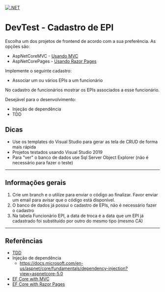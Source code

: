 [![.NET](https://github.com/cvti2018/devtest-2021/actions/workflows/dotnet.yml/badge.svg)](https://github.com/cvti2018/devtest-2021/actions/workflows/dotnet.yml)

# DevTest - Cadastro de EPI

Escolha um dos projetos de frontend de acordo com a sua preferência. As opções são:

- AspNetCoreMVC - [Usando MVC](https://docs.microsoft.com/en-us/aspnet/core/mvc/overview?view=aspnetcore-5.0)
- AspNetCorePages - [Usando Razor Pages](https://docs.microsoft.com/en-us/aspnet/core/razor-pages/?view=aspnetcore-5.0&tabs=visual-studio)


Implemente o seguinte cadastro:

- Associar um ou vários EPIs a um funcionário

No cadastro de funcionários mostrar os EPIs associados a esse funcionário.

Desejável para o desenvolvimento:
- Injeção de dependência
- TDD

## Dicas
- Use os templates do Visual Studio para gerar as tela de CRUD de forma mais rápida
- Projetos testados usando Visual Studio 2019
- Para "ver" o banco de dados use Sql Server Object Explorer (não é necessário para fazer o teste)

---
## Informações gerais

1. Crie um branch e o utilize para enviar o código ao finalizar. Favor enviar um email para avisar que o código está disponível.
2. O banco de dados já possui o cadastro de EPIs, não é necessário fazer o cadastro
3. Na tabela Funcionário EPI, a data de troca é a data que um EPI já cadastrado foi substituído por outro do mesmo tipo (mesmo CA)

---
## Referências
- [TDD](https://en.wikipedia.org/wiki/Test-driven_development)
- Injeção de dependência
    - https://docs.microsoft.com/en-us/aspnet/core/fundamentals/dependency-injection?view=aspnetcore-5.0
- [EF Core with MVC](https://docs.microsoft.com/en-us/aspnet/core/data/ef-mvc/intro?view=aspnetcore-5.0)
- [	EF Core with Razor Pages ](https://docs.microsoft.com/en-us/aspnet/core/data/ef-rp/intro?view=aspnetcore-5.0&tabs=visual-studio)
